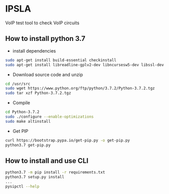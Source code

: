 # IPSLA

VoIP test tool to check VoIP circuits


## How to install python 3.7

- install dependencies
```bash
sudo apt-get install build-essential checkinstall
sudo apt-get install libreadline-gplv2-dev libncursesw5-dev libssl-dev libsqlite3-dev tk-dev libgdbm-dev libc6-dev libbz2-dev
```

- Download source code and unzip
```bash
cd /usr/src
sudo wget https://www.python.org/ftp/python/3.7.2/Python-3.7.2.tgz
sudo tar xzf Python-3.7.2.tgz
```

- Compile
```bash
cd Python-3.7.2
sudo ./configure --enable-optimizations
sudo make altinstall
```

- Get PIP
```bash
curl https://bootstrap.pypa.io/get-pip.py -o get-pip.py
python3.7 get-pip.py
```

## How to install and use CLI
```bash
python3.7 -m pip install -r requirements.txt
python3.7 setup.py install
...
pysipctl --help
```